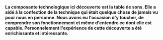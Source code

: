 #### La composante technologique ici découverte est la table de sons. Elle a aidé à la confection de la technique qui était quelque chose de jamais vu pour nous en personne. Nous avons eu l'occasion d'y toucher, de comprendre son fonctionnement et même d'entendre ce dont elle est capable. Personnelement l'expérience de cette découverte a été enrichissante et intéressante.
